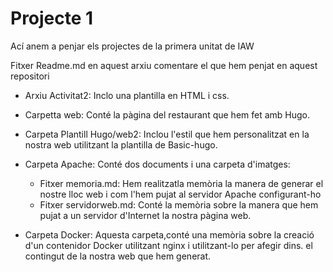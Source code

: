 # Projecte 1

Ací anem a penjar els projectes de la primera unitat de IAW

Fitxer Readme.md en aquest arxiu comentare el que hem penjat en aquest repositori

- Arxiu Activitat2: Inclo una plantilla en HTML i css.

- Carpetta web: Conté la pàgina del restaurant que hem fet amb Hugo.

- Carpeta Plantill Hugo/web2: Inclou l'estil que hem personalitzat en la nostra web utilitzant la plantilla de Basic-hugo.

- Carpeta Apache: Conté dos documents i una carpeta d'imatges:

    -  Fitxer memoria.md: Hem realitzatla memòria la manera de generar el nostre lloc web i com l'hem pujat al servidor Apache configurant-ho
    -  Fitxer servidorweb.md: Conté la memòria sobre la manera que hem pujat a un servidor d'Internet la nostra pàgina web.

- Carpeta Docker: Aquesta carpeta,conté una memòria sobre la creació d'un contenidor Docker utilitzant nginx i utilitzant-lo per afegir dins. el contingut de la                           nostra web que hem generat.
